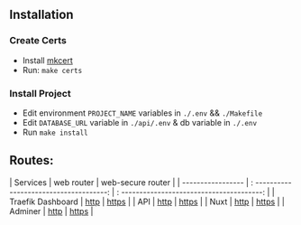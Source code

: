 ## Installation

### Create Certs
- Install [mkcert](https://github.com/FiloSottile/mkcert)
- Run: `make certs`

### Install Project
- Edit environment `PROJECT_NAME` variables in `./.env` && `./Makefile`
- Edit `DATABASE_URL` variable in `./api/.env` & db variable in `./.env`
- Run `make install`

## Routes: 

| Services          | web router                               |   web-secure router                        |
| ----------------- | : -------------------------------------: | : ---------------------------------------: |
| Traefik Dashboard | [http](http://localhost:8080/dashboard/) | [https](https://localhost:8080/dashboard/) |
| API               | [http](http://api-localhost)             | [https](https://api-localhost)             |
| Nuxt              | [http](http://client-localhost)          | [https](https://client-localhost)          |
| Adminer           | [http](http://adminer-localhost/)        | [https](https://adminer-localhost/)        |
